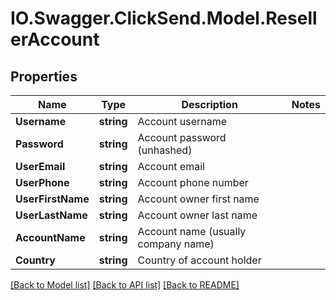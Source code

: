 # IO.Swagger.ClickSend.Model.ResellerAccount
## Properties

Name | Type | Description | Notes
------------ | ------------- | ------------- | -------------
**Username** | **string** | Account username | 
**Password** | **string** | Account password (unhashed) | 
**UserEmail** | **string** | Account email | 
**UserPhone** | **string** | Account phone number | 
**UserFirstName** | **string** | Account owner first name | 
**UserLastName** | **string** | Account owner last name | 
**AccountName** | **string** | Account name (usually company name) | 
**Country** | **string** | Country of account holder | 

[[Back to Model list]](../README.md#documentation-for-models) [[Back to API list]](../README.md#documentation-for-api-endpoints) [[Back to README]](../README.md)


